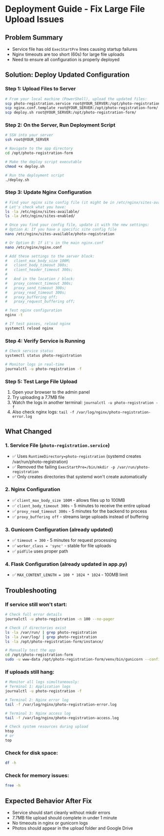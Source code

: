 # Deployment Guide - Fix Large File Upload Issues

## Problem Summary
- Service file has old `ExecStartPre` lines causing startup failures
- Nginx timeouts are too short (60s) for large file uploads
- Need to ensure all configuration is properly deployed

## Solution: Deploy Updated Configuration

### Step 1: Upload Files to Server
```bash
# From your local machine (PowerShell), upload the updated files:
scp photo-registration.service root@YOUR_SERVER:/opt/photo-registration-form/
scp nginx.conf.template root@YOUR_SERVER:/opt/photo-registration-form/
scp deploy.sh root@YOUR_SERVER:/opt/photo-registration-form/
```

### Step 2: On the Server, Run Deployment Script
```bash
# SSH into your server
ssh root@YOUR_SERVER

# Navigate to the app directory
cd /opt/photo-registration-form

# Make the deploy script executable
chmod +x deploy.sh

# Run the deployment script
./deploy.sh
```

### Step 3: Update Nginx Configuration
```bash
# Find your nginx site config file (it might be in /etc/nginx/sites-available/)
# Let's check what you have:
ls -la /etc/nginx/sites-available/
ls -la /etc/nginx/sites-enabled/

# Once you find your config file, update it with the new settings:
# Option A: If you have a specific site config file
nano /etc/nginx/sites-available/photo-registration

# Or Option B: If it's in the main nginx.conf
nano /etc/nginx/nginx.conf

# Add these settings to the server block:
#   client_max_body_size 100M;
#   client_body_timeout 300s;
#   client_header_timeout 300s;
#   
#   And in the location / block:
#   proxy_connect_timeout 300s;
#   proxy_send_timeout 300s;
#   proxy_read_timeout 300s;
#   proxy_buffering off;
#   proxy_request_buffering off;

# Test nginx configuration
nginx -t

# If test passes, reload nginx
systemctl reload nginx
```

### Step 4: Verify Service is Running
```bash
# Check service status
systemctl status photo-registration

# Monitor logs in real-time
journalctl -u photo-registration -f
```

### Step 5: Test Large File Upload
1. Open your browser to the admin panel
2. Try uploading a 7.7MB file
3. Watch the logs in another terminal: `journalctl -u photo-registration -f`
4. Also check nginx logs: `tail -f /var/log/nginx/photo-registration-error.log`

## What Changed

### 1. Service File (`photo-registration.service`)
- ✅ Uses `RuntimeDirectory=photo-registration` (systemd creates /var/run/photo-registration)
- ✅ Removed the failing `ExecStartPre=/bin/mkdir -p /var/run/photo-registration`
- ✅ Only creates directories that systemd won't create automatically

### 2. Nginx Configuration
- ✅ `client_max_body_size 100M` - allows files up to 100MB
- ✅ `client_body_timeout 300s` - 5 minutes to receive the entire upload
- ✅ `proxy_read_timeout 300s` - 5 minutes for the backend to process
- ✅ `proxy_buffering off` - streams large uploads instead of buffering

### 3. Gunicorn Configuration (already updated)
- ✅ `timeout = 300` - 5 minutes for request processing
- ✅ `worker_class = 'sync'` - stable for file uploads
- ✅ `pidfile` uses proper path

### 4. Flask Configuration (already updated in app.py)
- ✅ `MAX_CONTENT_LENGTH = 100 * 1024 * 1024` - 100MB limit

## Troubleshooting

### If service still won't start:
```bash
# Check full error details
journalctl -u photo-registration -n 100 --no-pager

# Check if directories exist
ls -la /var/run/ | grep photo-registration
ls -la /var/log/ | grep photo-registration
ls -la /opt/photo-registration-form/instance/

# Manually test the app
cd /opt/photo-registration-form
sudo -u www-data /opt/photo-registration-form/venv/bin/gunicorn --config gunicorn_config.py app:app
```

### If uploads still hang:
```bash
# Monitor all logs simultaneously:
# Terminal 1: Application logs
journalctl -u photo-registration -f

# Terminal 2: Nginx error log
tail -f /var/log/nginx/photo-registration-error.log

# Terminal 3: Nginx access log
tail -f /var/log/nginx/photo-registration-access.log

# Check system resources during upload
htop
# or
top
```

### Check for disk space:
```bash
df -h
```

### Check for memory issues:
```bash
free -h
```

## Expected Behavior After Fix
- Service should start cleanly without mkdir errors
- 7.7MB file upload should complete in under 1 minute
- No timeouts in nginx or gunicorn logs
- Photos should appear in the upload folder and Google Drive
